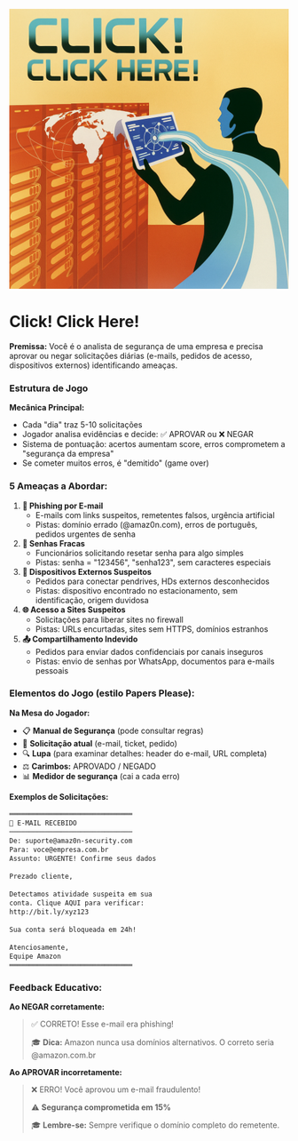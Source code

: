 ![Logo](./Assets/gameIcon.png)

# Click! Click Here!

**Premissa:** Você é o analista de segurança de uma empresa e precisa aprovar ou negar solicitações diárias (e-mails, pedidos de acesso, dispositivos externos) identificando ameaças.

### Estrutura de Jogo

**Mecânica Principal:**

- Cada "dia" traz 5-10 solicitações
- Jogador analisa evidências e decide: ✅ APROVAR ou ❌ NEGAR
- Sistema de pontuação: acertos aumentam score, erros comprometem a "segurança da empresa"
- Se cometer muitos erros, é "demitido" (game over)

### 5 Ameaças a Abordar:

1. **📧 Phishing por E-mail**
	- E-mails com links suspeitos, remetentes falsos, urgência artificial
	- Pistas: domínio errado (@amaz0n.com), erros de português, pedidos urgentes de senha
2. **🔑 Senhas Fracas**
	- Funcionários solicitando resetar senha para algo simples
	- Pistas: senha = "123456", "senha123", sem caracteres especiais
3. **💾 Dispositivos Externos Suspeitos**
	- Pedidos para conectar pendrives, HDs externos desconhecidos
	- Pistas: dispositivo encontrado no estacionamento, sem identificação, origem duvidosa
4. **🌐 Acesso a Sites Suspeitos**
	- Solicitações para liberar sites no firewall
	- Pistas: URLs encurtadas, sites sem HTTPS, domínios estranhos
5. **📤 Compartilhamento Indevido**
	- Pedidos para enviar dados confidenciais por canais inseguros
	- Pistas: envio de senhas por WhatsApp, documentos para e-mails pessoais

### Elementos do Jogo (estilo Papers Please):

**Na Mesa do Jogador:**

- 📋 **Manual de Segurança** (pode consultar regras)
- 📧 **Solicitação atual** (e-mail, ticket, pedido)
- 🔍 **Lupa** (para examinar detalhes: header do e-mail, URL completa)
- ⚖️ **Carimbos:** APROVADO / NEGADO
- 📊 **Medidor de segurança** (cai a cada erro)

**Exemplos de Solicitações:**

```
═══════════════════════════════
📧 E-MAIL RECEBIDO
───────────────────────────────
De: suporte@amaz0n-security.com
Para: voce@empresa.com.br
Assunto: URGENTE! Confirme seus dados

Prezado cliente,

Detectamos atividade suspeita em sua
conta. Clique AQUI para verificar:
http://bit.ly/xyz123

Sua conta será bloqueada em 24h!

Atenciosamente,
Equipe Amazon
═══════════════════════════════

```

### Feedback Educativo:

**Ao NEGAR corretamente:**

> ✅ CORRETO! Esse e-mail era phishing!
> 
> 
> 🎓 **Dica:** Amazon nunca usa domínios alternativos. O correto seria @amazon.com.br
> 

**Ao APROVAR incorretamente:**

> ❌ ERRO! Você aprovou um e-mail fraudulento!
> 
> 
> ⚠️ **Segurança comprometida em 15%**
> 
> 🎓 **Lembre-se:** Sempre verifique o domínio completo do remetente.
>
